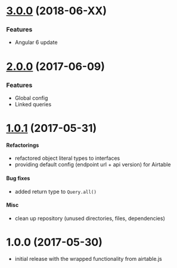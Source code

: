 <a name="3.0.0"></a>
# [3.0.0](https://github.com/bohoffi/ngx-airtable/compare/2.0.0...3.0.0) (2018-06-XX)
### Features
* Angular 6 update

<a name="2.0.0"></a>
# [2.0.0](https://github.com/bohoffi/ngx-airtable/compare/1.0.1...2.0.0) (2017-06-09)
### Features
* Global config
* Linked queries

<a name="1.0.1"></a>
# [1.0.1](https://github.com/bohoffi/ngx-airtable/compare/1.0.0...1.0.1) (2017-05-31)
#### Refactorings
* refactored object literal types to interfaces
* providing default config (endpoint url + api version) for Airtable
#### Bug fixes
* added return type to `Query.all()`
#### Misc
* clean up repository (unused directories, files, dependencies)

<a name="1.0.0"></a>
# 1.0.0 (2017-05-30)
* initial release with the wrapped functionality from airtable.js
